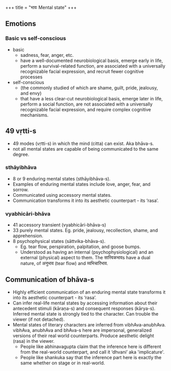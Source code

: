 +++
title = "भावः Mental state"
+++

## Emotions
### Basic vs self-conscious
- basic 
  - sadness, fear, anger, etc.
  - have a well-documented neurobiological basis, emerge early in life, perform a survival-related function, are associated with a universally recognizable facial expression, and recruit fewer cognitive processes
- self-conscious
  - (the commonly studied of which are shame, guilt, pride, jealousy, and envy) 
  - that have a less clear-cut neurobiological basis, emerge later in life, perform a social function, are not associated with a universally recognizable facial expression, and require complex cognitive mechanisms.

## 49 vṛtti-s
- 49 modes (vṛtti-s) in which the mind (citta) can exist. Aka bhāva-s.
- not all mental states are capable of being communicated to the same degree.

### sthāyibhāva
- 8 or 9 enduring mental states (sthāyibhāva-s).
- Examples of enduring mental states include love, anger, fear, and sorrow. 
- Communicated using accessory mental states.
- Communication transforms it into its aesthetic counterpart - its ‘rasa’.

### vyabhicāri-bhāva
- 41 accessory transient (vyabhicāri-bhāva-s)
- 33 purely mental states. Eg. pride, jealousy, recollection, shame, and apprehension.
- 8 psychophysical states (sāttvika-bhāva-s). 
  - Eg. tear flow, perspiration, palpitation, and goose bumps. 
  - Understood as having an internal (psychophysiological) and an external (physical) aspect to them. The सात्त्विकभावs have a dual nature, of अनुभाव (tear flow) and  व्यभिचारिभाव.

## Communication of bhāva-s
- Highly efficient communication of an enduring mental state transforms it into its aesthetic counterpart - its ‘rasa’.
- Can infer real-life mental states by accessing information about their antecedent stimuli (kāraṇa-s) and consequent responses (kārya-s). Inferred mental state is strongly tied to the character. Can trouble the viewer (if not detached).
- Mental states of literary characters are inferred from vibhAva-anubhAva. vibhAva, anubhAva and bhAva-s here are impersonal, generalized versions of their real world counterparts. Produce aesthetic delight (rasa) in the viewer.
  - People like abhinavagupta claim that the inference here is different from the real-world counterpart, and call it ‘dhvani’ aka 'implicature'.
  - People like shankuka say that the inference part here is exactly the same whether on stage or in real-world.
